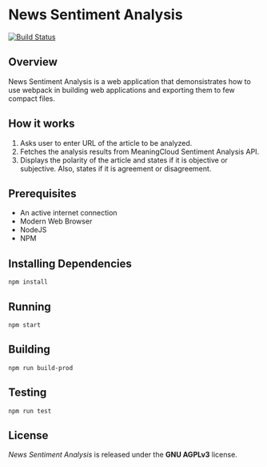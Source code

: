 # News Sentiment Analysis

[![Build Status](https://travis-ci.com/GeeekyBoy/evaluate-news-nlp.svg?branch=main)](https://travis-ci.com/GeeekyBoy/evaluate-news-nlp)

## Overview

News Sentiment Analysis is a web application that demonsistrates how to use webpack in building web applications and exporting them to few compact files.

## How it works

1. Asks user to enter URL of the article to be analyzed.
2. Fetches the analysis results from MeaningCloud Sentiment Analysis API.
3. Displays the polarity of the article and states if it is objective or subjective. Also, states if it is agreement or disagreement.

## Prerequisites

* An active internet connection
* Modern Web Browser
* NodeJS
* NPM

## Installing Dependencies

```
npm install
```

## Running

```
npm start
```

## Building

```
npm run build-prod
```

## Testing

```
npm run test
```

## License

*News Sentiment Analysis* is released under the **GNU AGPLv3** license.
